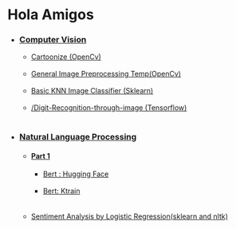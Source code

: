 # Hola Amigos <br>
<ul>
<li><h3><b><a href="https://github.com/r-sajal/DeepLearning-/tree/master/ComputerVision">Computer Vision</a></b></h3>
<ul><li><a href="https://github.com/r-sajal/DeepLearning-/blob/master/ComputerVision/cartoonize.py">Cartoonize (OpenCv)</a></li><br>
<li><a href="https://github.com/r-sajal/DeepLearning-/blob/master/ComputerVision/ImagePreprocessing">General Image Preprocessing Temp(OpenCv)</a></li><br>
 <li><a href="https://github.com/r-sajal/DeepLearning-/blob/master/ComputerVision/knn-image-classifier.ipynb">Basic KNN Image Classifier (Sklearn)</a></li><br>
 <li><a href="https://github.com/r-sajal/Digit-Recognition-through-image---Coursera">/Digit-Recognition-through-image (Tensorflow)</a></li><br>
</ul>
</li>
  
<li><h3><b><a href="https://github.com/r-sajal/DeepLearning-/tree/master/Natural-Language-Processing">Natural Language Processing</a></b></h3>
<ul><li><h4><a href="https://github.com/r-sajal/DeepLearning-/tree/master/Natural-Language-Processing/Part%201">Part 1</a></h4>
<ul><li><a href="https://github.com/r-sajal/DeepLearning-/blob/master/Natural-Language-Processing/Part%201/bert_hugging_github.ipynb">Bert : Hugging Face</a></li><br>
 <li><a href="https://github.com/r-sajal/DeepLearning-/blob/master/Natural-Language-Processing/Part%201/bert_ktrain_for_github.ipynb">Bert: Ktrain</a></li><br></ul><br>
 <li><a href="https://github.com/r-sajal/Sentiment-Analysis---imdb-review">Sentiment Analysis by Logistic Regression(sklearn and nltk)</a></li><br></ul><br>
 
</li>
 
</ul>
</li>

</ul>
